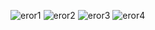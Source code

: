 ![eror1](https://github.com/user-attachments/assets/a8cbc682-f02f-4945-899f-b03de5d76620)
![eror2](https://github.com/user-attachments/assets/ae7cb1b3-47a0-49bf-80ab-74f029df1d8c)
![eror3](https://github.com/user-attachments/assets/6ad19af4-2202-4836-8113-13dadd5531b9)
![eror4](https://github.com/user-attachments/assets/b10bb4cd-5a5e-4359-8031-48b6015f4bf4)

